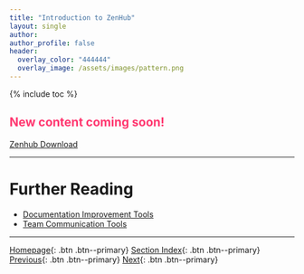 ```yaml
---
title: "Introduction to ZenHub"
layout: single
author:
author_profile: false
header:
  overlay_color: "444444"
  overlay_image: /assets/images/pattern.png
---
```


{% include toc %}

## <span style="color: #ff3870;">New content coming soon!</span>

[Zenhub Download](https://www.zenhub.com/extension)







___
# Further Reading
* [Documentation Improvement Tools](../02-DOCUMENTATION/01-documentation-improvement-tools)
* [Team Communication Tools](../03-COMMUNICATION/01-team-communication-tools)


___

[Homepage](../../index.md){: .btn  .btn--primary}
[Section Index](../00-ProjectManagement-LandingPage){: .btn  .btn--primary}
[Previous](03-intro-to-bitbucket){: .btn  .btn--primary}
[Next](../02-DOCUMENTATION/01-documentation-improvement-tools){: .btn  .btn--primary}
